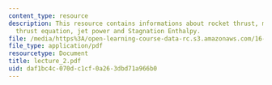 ```yaml
---
content_type: resource
description: This resource contains informations about rocket thrust, momentum balance,
  thrust equation, jet power and Stagnation Enthalpy.
file: /media/https%3A/open-learning-course-data-rc.s3.amazonaws.com/16-512-rocket-propulsion-fall-2005/daf1bc4c070dc1cf0a263dbd71a966b0_lecture_2.pdf
file_type: application/pdf
resourcetype: Document
title: lecture_2.pdf
uid: daf1bc4c-070d-c1cf-0a26-3dbd71a966b0
---
```

